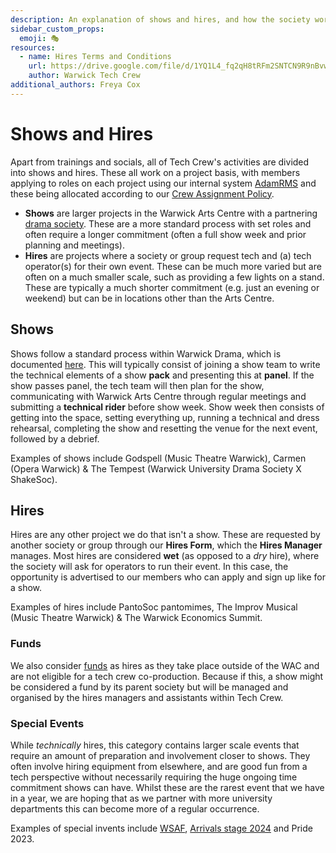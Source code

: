 ```yaml
---
description: An explanation of shows and hires, and how the society works.
sidebar_custom_props:
  emoji: 🎭
resources:
  - name: Hires Terms and Conditions
    url: https://drive.google.com/file/d/1YQ1L4_fq2qH8tRFm2SNTCN9R9nBvwHBc/view?usp=sharing
    author: Warwick Tech Crew
additional_authors: Freya Cox
---
```

# Shows and Hires

Apart from trainings and socials, all of Tech Crew's activities are divided into shows and hires. These all work on
a project basis, with members applying to roles on each project using our internal system
[AdamRMS](https://dash.adam-rms.com/) and these being allocated according to our
[Crew Assignment Policy](/wiki/tech-crew/shows-hires/crew).

* **Shows** are larger projects in the Warwick Arts Centre with a partnering [drama society](/wiki/warwick-drama).
  These are a more standard process with set roles and often require a longer commitment (often a full show week and
  prior planning and meetings).
* **Hires** are projects where a society or group request tech and (a) tech operator(s) for their own event. These
  can be much more varied but are often on a much smaller scale, such as providing a few lights on a stand. These
  are typically a much shorter commitment (e.g. just an evening or weekend) but can be in locations other than the
  Arts Centre.

## Shows

Shows follow a standard process within Warwick Drama, which is documented [here](/wiki/warwick-drama/shows). This will
typically consist of joining a show team to write the technical elements of a show **pack** and presenting this at
**panel**. If the show passes panel, the tech team will then plan for the show, communicating with Warwick Arts Centre
through regular meetings and submitting a **technical rider** before show week. Show week then consists of getting into
the space, setting everything up, running a technical and dress rehearsal, completing the show and resetting the venue
for the next event, followed by a debrief.

Examples of shows include Godspell (Music Theatre Warwick), Carmen (Opera Warwick) & The Tempest (Warwick University
Drama Society X ShakeSoc).

## Hires

Hires are any other project we do that isn't a show. These are requested by another society or group through our
**Hires Form**, which the **Hires Manager** manages. Most hires are considered **wet** (as opposed to a *dry* hire),
where the society will ask for operators to run their event. In this case, the opportunity is advertised to our members
who can apply and sign up like for a show.

Examples of hires include PantoSoc pantomimes, The Improv Musical (Music Theatre Warwick) & The Warwick Economics
Summit.

### Funds

We also consider [funds](/wiki/warwick-drama/funds) as hires as they take place outside of the WAC and are not eligible for a tech crew co-production.
Because if this, a show might be considered a fund by its parent society but will be managed and organised by the hires managers and assistants within Tech Crew.

### Special Events

While _technically_ hires, this category contains larger scale events that require an amount of preparation and
involvement closer to shows. They often involve hiring equipment from elsewhere, and are good fun from a tech
perspective without necessarily requiring the huge ongoing time commitment shows can have. Whilst these are the rarest
event that we have in a year, we are hoping that as we partner with more university departments this can become more of
a regular occurrence.

Examples of special invents include [WSAF](/wiki/case-studies/wsaf-2024),
[Arrivals stage 2024](/wiki/case-studies/arrivals-2024) and Pride 2023.
